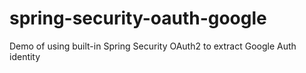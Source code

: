 # spring-security-oauth-google
Demo of using built-in Spring Security OAuth2 to extract Google Auth identity
